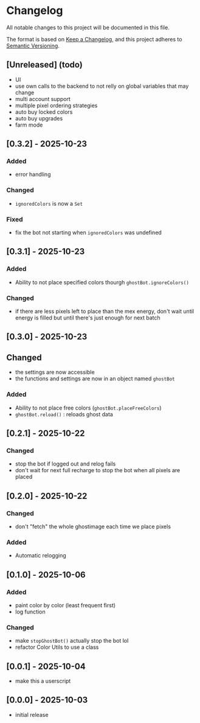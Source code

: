 # Changelog

All notable changes to this project will be documented in this file.

The format is based on [Keep a Changelog](https://keepachangelog.com/en/1.0.0/),
and this project adheres to [Semantic Versioning](https://semver.org/spec/v2.0.0.html).

## [Unreleased] (todo)
- UI
- use own calls to the backend to not relly on global variables that may change
- multi account support
- multiple pixel ordering strategies
- auto buy locked colors
- auto buy upgrades
- farm mode

## [0.3.2] - 2025-10-23
### Added
- error handling
### Changed
- `ignoredColors` is now a `Set`
### Fixed
- fix the bot not starting when `ignoredColors` was undefined

## [0.3.1] - 2025-10-23
### Added
- Ability to not place specified colors thourgh `ghostBot.ignoreColors()`
### Changed
- if there are less pixels left to place than the mex energy, don't wait until energy is filled but until there's just enough for next batch

## [0.3.0] - 2025-10-23
## Changed
- the settings are now accessible
- the functions and settings are now in an object named `ghostBot`
### Added
- Ability to not place free colors (`ghostBot.placeFreeColors`)
- `ghostBot.reload()` : reloads ghost data

## [0.2.1] - 2025-10-22
### Changed
- stop the bot if logged out and relog fails
- don't wait for next full recharge to stop the bot when all pixels are placed

## [0.2.0] - 2025-10-22
### Changed
- don't "fetch" the whole ghostimage each time we place pixels
### Added
- Automatic relogging

## [0.1.0] - 2025-10-06
### Added
- paint color by color (least frequent first)
- log function
### Changed
- make `stopGhostBot()` actually stop the bot lol
- refactor Color Utils to use a class

## [0.0.1] - 2025-10-04
- make this a userscript

## [0.0.0] - 2025-10-03
- initial release
